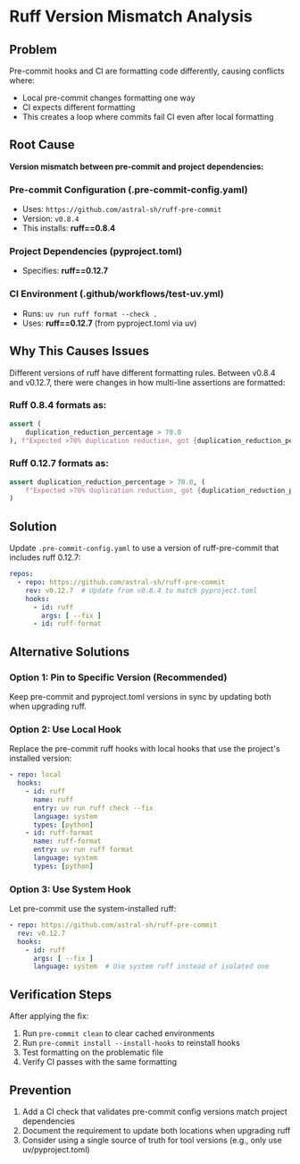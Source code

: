 # Ruff Version Mismatch Analysis

## Problem
Pre-commit hooks and CI are formatting code differently, causing conflicts where:
- Local pre-commit changes formatting one way
- CI expects different formatting
- This creates a loop where commits fail CI even after local formatting

## Root Cause
**Version mismatch between pre-commit and project dependencies:**

### Pre-commit Configuration (.pre-commit-config.yaml)
- Uses: `https://github.com/astral-sh/ruff-pre-commit`
- Version: `v0.8.4`
- This installs: **ruff==0.8.4**

### Project Dependencies (pyproject.toml)
- Specifies: **ruff==0.12.7**

### CI Environment (.github/workflows/test-uv.yml)
- Runs: `uv run ruff format --check .`
- Uses: **ruff==0.12.7** (from pyproject.toml via uv)

## Why This Causes Issues
Different versions of ruff have different formatting rules. Between v0.8.4 and v0.12.7, there were changes in how multi-line assertions are formatted:

### Ruff 0.8.4 formats as:
```python
assert (
    duplication_reduction_percentage > 70.0
), f"Expected >70% duplication reduction, got {duplication_reduction_percentage:.1f}%"
```

### Ruff 0.12.7 formats as:
```python
assert duplication_reduction_percentage > 70.0, (
    f"Expected >70% duplication reduction, got {duplication_reduction_percentage:.1f}%"
)
```

## Solution
Update `.pre-commit-config.yaml` to use a version of ruff-pre-commit that includes ruff 0.12.7:

```yaml
repos:
  - repo: https://github.com/astral-sh/ruff-pre-commit
    rev: v0.12.7  # Update from v0.8.4 to match pyproject.toml
    hooks:
      - id: ruff
        args: [ --fix ]
      - id: ruff-format
```

## Alternative Solutions

### Option 1: Pin to Specific Version (Recommended)
Keep pre-commit and pyproject.toml versions in sync by updating both when upgrading ruff.

### Option 2: Use Local Hook
Replace the pre-commit ruff hooks with local hooks that use the project's installed version:
```yaml
- repo: local
  hooks:
    - id: ruff
      name: ruff
      entry: uv run ruff check --fix
      language: system
      types: [python]
    - id: ruff-format
      name: ruff-format
      entry: uv run ruff format
      language: system
      types: [python]
```

### Option 3: Use System Hook
Let pre-commit use the system-installed ruff:
```yaml
- repo: https://github.com/astral-sh/ruff-pre-commit
  rev: v0.12.7
  hooks:
    - id: ruff
      args: [ --fix ]
      language: system  # Use system ruff instead of isolated one
```

## Verification Steps
After applying the fix:
1. Run `pre-commit clean` to clear cached environments
2. Run `pre-commit install --install-hooks` to reinstall hooks
3. Test formatting on the problematic file
4. Verify CI passes with the same formatting

## Prevention
1. Add a CI check that validates pre-commit config versions match project dependencies
2. Document the requirement to update both locations when upgrading ruff
3. Consider using a single source of truth for tool versions (e.g., only use uv/pyproject.toml)
